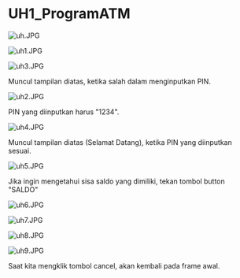 # UH1_ProgramATM

![uh.JPG](https://github.com/irvinafiradila/UH1_ProgramATM/blob/master/uh.JPG)

![uh1.JPG](https://github.com/irvinafiradila/UH1_ProgramATM/blob/master/uh1.JPG)

![uh3.JPG](https://github.com/irvinafiradila/UH1_ProgramATM/blob/master/uh3.JPG)

Muncul tampilan diatas, ketika salah dalam menginputkan PIN.

![uh2.JPG](https://github.com/irvinafiradila/UH1_ProgramATM/blob/master/uh2.JPG)

PIN yang diinputkan harus "1234".

![uh4.JPG](https://github.com/irvinafiradila/UH1_ProgramATM/blob/master/uh4.JPG)

Muncul tampilan diatas (Selamat Datang), ketika PIN yang diinputkan sesuai.

![uh5.JPG](https://github.com/irvinafiradila/UH1_ProgramATM/blob/master/uh5.JPG)

Jika ingin mengetahui sisa saldo yang dimiliki, tekan tombol button "SALDO"

![uh6.JPG](https://github.com/irvinafiradila/UH1_ProgramATM/blob/master/uh6.JPG)

![uh7.JPG](https://github.com/irvinafiradila/UH1_ProgramATM/blob/master/uh7.JPG)

![uh8.JPG](https://github.com/irvinafiradila/UH1_ProgramATM/blob/master/uh8.JPG)

![uh9.JPG](https://github.com/irvinafiradila/UH1_ProgramATM/blob/master/uh9.JPG)

Saat kita mengklik tombol cancel, akan kembali pada frame awal.
